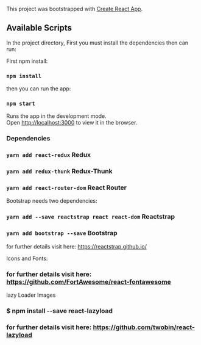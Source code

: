 This project was bootstrapped with [Create React App](https://github.com/facebook/create-react-app).

## Available Scripts

In the project directory, First you must install the dependencies then can run:

First npm install:
### `npm install`

then you can run the app:
### `npm start`

Runs the app in the development mode.<br>
Open [http://localhost:3000](http://localhost:3000) to view it in the browser.

### Dependencies
### `yarn add react-redux`  Redux
### `yarn add redux-thunk`  Redux-Thunk
### `yarn add react-router-dom`   React Router


Bootstrap needs two dependencies:
### `yarn add --save reactstrap react react-dom`  Reactstrap
### `yarn add bootstrap --save`   Bootstrap
for further details visit here: https://reactstrap.github.io/

Icons and Fonts:
### for further details visit here:  https://github.com/FortAwesome/react-fontawesome

lazy Loader Images
###  $ npm install --save react-lazyload
### for further details visit here: https://github.com/twobin/react-lazyload